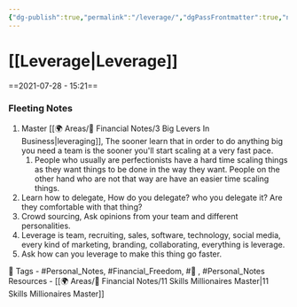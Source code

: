```yaml
---
{"dg-publish":true,"permalink":"/leverage/","dgPassFrontmatter":true,"noteIcon":"1","created":"2023-11-14T21:08:43.840+05:30","updated":"2023-12-15T03:00:14.896+05:30"}
---
```


# [[Leverage\|Leverage]]
==2021-07-28 - 15:21==

### Fleeting Notes
1. Master [[🌍 Areas/💸 Financial Notes/3 Big Levers In Business\|leveraging]], The sooner learn that in order to do anything big you need a team is the sooner you'll start scaling at a very fast pace.
	1. People who usually are perfectionists have a hard time scaling things as they want things to be done in the way they want. People on the other hand who are not that way are have an easier time scaling things.
2. Learn how to delegate, How do you delegate? who you delegate it? Are they comfortable with that thing?
3. Crowd sourcing, Ask opinions from your team and different personalities.
4. Leverage is team, recruiting, sales, software, technology, social media, every kind of marketing, branding, collaborating, everything is leverage.
5. Ask how can you leverage to make this thing go faster.

🧶 Tags - #Personal_Notes, #Financial_Freedom, #🌱 , #Personal_Notes 
Resources - [[🌍 Areas/💸 Financial Notes/11 Skills Millionaires Master\|11 Skills Millionaires Master]]